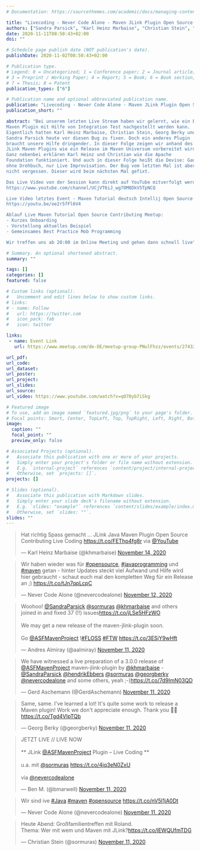 ```yaml
---
# Documentation: https://sourcethemes.com/academic/docs/managing-content/

title: "Livecoding - Never Code Alone - Maven JLink Plugin Open Source Contributing"
authors: ["Sandra Parsick", "Karl Heinz Marbaise", "Christian Stein", "Georg Berky"]
date: 2020-11-11T08:50:43+02:00
doi: ""

# Schedule page publish date (NOT publication's date).
publishDate: 2020-11-02T08:50:43+02:00

# Publication type.
# Legend: 0 = Uncategorized; 1 = Conference paper; 2 = Journal article;
# 3 = Preprint / Working Paper; 4 = Report; 5 = Book; 6 = Book section;
# 7 = Thesis; 8 = Patent
publication_types: ["6"]

# Publication name and optional abbreviated publication name.
publication: "Livecoding - Never Code Alone - Maven JLink Plugin Open Source Contributing"
publication_short: ""

abstract: "Bei unserem letzten Live Stream haben wir gelernt, wie ein Bug in einem
Maven Plugin mit Hilfe von Integration Test nachgestellt werden kann.
Eigentlich hatten Karl Heinz Marbaise, Christian Stein, Georg Berky und
Sandra Parsick heute vor diesen Bug zu fixen. Doch ein anderes Plugin
braucht unsere Hilfe dringender. In dieser Folge zeigen wir anhand des
JLink Maven Plugins wie ein Release im Maven Universum vorbereitet wird.
Ganz nebenbei erklären Karl Heinz und Christian wie die Apache
Foundation funktioniert. Und auch in dieser Folge heißt die Devise: Ganz
ohne Drehbuch, nur Live Improvisation. Der Bug vom letzten Mal ist aber
nicht vergessen. Dieser wird beim nächsten Mal gefixt.

Das Live Video von der Session kann direkt auf YouTube mitverfolgt werden. Hier könnt ihr euch gerne mit Fragen über den Chat einbringen. Folgt dafür bitte dem Kanal
https://www.youtube.com/channel/UCjVT6iJ_wg7OM0DkV5TpNCQ

Live Video letztes Event - Maven Tutorial deutsch Intellij Open Source Contributing Code with me
https://youtu.be/oe2r5fFl6V4

Ablauf Live Maven Tutorial Open Source Contributing Meetup:
- Kurzes Onboarding
- Vorstellung aktuelles Beispiel
- Gemeinsames Best Practice Mob Programming

Wir treffen uns ab 20:00 im Online Meeting und gehen dann schnell live"

# Summary. An optional shortened abstract.
summary: ""

tags: []
categories: []
featured: false

# Custom links (optional).
#   Uncomment and edit lines below to show custom links.
# links:
# - name: Follow
#   url: https://twitter.com
#   icon_pack: fab
#   icon: twitter

links:
 - name: Event Link
   url: https://www.meetup.com/de-DE/meetup-group-PNulFhzz/events/274325093/

url_pdf:
url_code:
url_dataset:
url_poster:
url_project:
url_slides:
url_source:
url_video: https://www.youtube.com/watch?v=qO70yb7iSkg

# Featured image
# To use, add an image named `featured.jpg/png` to your page's folder.
# Focal points: Smart, Center, TopLeft, Top, TopRight, Left, Right, BottomLeft, Bottom, BottomRight.
image:
  caption: ""
  focal_point: ""
  preview_only: false

# Associated Projects (optional).
#   Associate this publication with one or more of your projects.
#   Simply enter your project's folder or file name without extension.
#   E.g. `internal-project` references `content/project/internal-project/index.md`.
#   Otherwise, set `projects: []`.
projects: []

# Slides (optional).
#   Associate this publication with Markdown slides.
#   Simply enter your slide deck's filename without extension.
#   E.g. `slides: "example"` references `content/slides/example/index.md`.
#   Otherwise, set `slides: ""`.
slides: ""
---
```


<blockquote class="twitter-tweet"><p lang="en" dir="ltr">Hat richtig Spass gemacht ... JLink Java Maven Plugin Open Source Contributing Live Coding <a href="https://t.co/FEThp4fg8r">https://t.co/FEThp4fg8r</a> via <a href="https://twitter.com/YouTube?ref_src=twsrc%5Etfw">@YouTube</a></p>&mdash; Karl Heinz Marbaise (@khmarbaise) <a href="https://twitter.com/khmarbaise/status/1327735724016340998?ref_src=twsrc%5Etfw">November 14, 2020</a></blockquote> <script async src="https://platform.twitter.com/widgets.js" charset="utf-8"></script> 

<blockquote class="twitter-tweet" data-partner="tweetdeck"><p lang="de" dir="ltr">Wir haben wieder was für <a href="https://twitter.com/hashtag/opensource?src=hash&amp;ref_src=twsrc%5Etfw">#opensource</a>, <a href="https://twitter.com/hashtag/javaprogramming?src=hash&amp;ref_src=twsrc%5Etfw">#javaprogramming</a> und <a href="https://twitter.com/hashtag/maven?src=hash&amp;ref_src=twsrc%5Etfw">#maven</a> getan - hinter Updates steckt viel Aufwand und Hilfe wird hier gebraucht - schaut euch mal den kompletten Weg für ein Release an ;) <a href="https://t.co/tJn7qpLcpC">https://t.co/tJn7qpLcpC</a></p>&mdash; Never Code Alone (@nevercodealone) <a href="https://twitter.com/nevercodealone/status/1326849519535984640?ref_src=twsrc%5Etfw">November 12, 2020</a></blockquote>
<script async src="https://platform.twitter.com/widgets.js" charset="utf-8"></script>

<blockquote class="twitter-tweet" data-partner="tweetdeck"><p lang="en" dir="ltr">Woohoo! <a href="https://twitter.com/SandraParsick?ref_src=twsrc%5Etfw">@SandraParsick</a> <a href="https://twitter.com/sormuras?ref_src=twsrc%5Etfw">@sormuras</a> <a href="https://twitter.com/khmarbaise?ref_src=twsrc%5Etfw">@khmarbaise</a> and others joined in and fixed 37 (!!) issues<a href="https://t.co/jLSe5HFzWO">https://t.co/jLSe5HFzWO</a><br><br>We may get a new release of the maven-jlink-plugin soon.<br><br>Go <a href="https://twitter.com/ASFMavenProject?ref_src=twsrc%5Etfw">@ASFMavenProject</a> !<a href="https://twitter.com/hashtag/FLOSS?src=hash&amp;ref_src=twsrc%5Etfw">#FLOSS</a> <a href="https://twitter.com/hashtag/FTW?src=hash&amp;ref_src=twsrc%5Etfw">#FTW</a> <a href="https://t.co/3ESjY9wHft">https://t.co/3ESjY9wHft</a></p>&mdash; Andres Almiray (@aalmiray) <a href="https://twitter.com/aalmiray/status/1326654627547385859?ref_src=twsrc%5Etfw">November 11, 2020</a></blockquote>
<script async src="https://platform.twitter.com/widgets.js" charset="utf-8"></script>

<blockquote class="twitter-tweet" data-partner="tweetdeck"><p lang="en" dir="ltr">We have witnessed a live preparation of a 3.0.0 release of <a href="https://twitter.com/ASFMavenProject?ref_src=twsrc%5Etfw">@ASFMavenProject</a> maven-jlink-plugin by <a href="https://twitter.com/khmarbaise?ref_src=twsrc%5Etfw">@khmarbaise</a> - <a href="https://twitter.com/SandraParsick?ref_src=twsrc%5Etfw">@SandraParsick</a> <a href="https://twitter.com/hendrikEbbers?ref_src=twsrc%5Etfw">@hendrikEbbers</a> <a href="https://twitter.com/sormuras?ref_src=twsrc%5Etfw">@sormuras</a> <a href="https://twitter.com/georgberky?ref_src=twsrc%5Etfw">@georgberky</a>   <a href="https://twitter.com/nevercodealone?ref_src=twsrc%5Etfw">@nevercodealone</a> and some others, yeah ;-)<a href="https://t.co/7d9ImN03QD">https://t.co/7d9ImN03QD</a></p>&mdash; Gerd Aschemann (@GerdAschemann) <a href="https://twitter.com/GerdAschemann/status/1326638114526388230?ref_src=twsrc%5Etfw">November 11, 2020</a></blockquote>
<script async src="https://platform.twitter.com/widgets.js" charset="utf-8"></script>

<blockquote class="twitter-tweet" data-partner="tweetdeck"><p lang="en" dir="ltr">Same, same. I&#39;ve learned a lot! It&#39;s quite some work to release a Maven plugin! Work we don&#39;t appreciate enough. Thank you 🙏🏻 <a href="https://t.co/Tgd4VIpTQb">https://t.co/Tgd4VIpTQb</a></p>&mdash; Georg Berky (@georgberky) <a href="https://twitter.com/georgberky/status/1326664362807975936?ref_src=twsrc%5Etfw">November 11, 2020</a></blockquote>
<script async src="https://platform.twitter.com/widgets.js" charset="utf-8"></script>

<blockquote class="twitter-tweet" data-partner="tweetdeck"><p lang="en" dir="ltr">JETZT LIVE // LIVE NOW<br><br>** JLink <a href="https://twitter.com/ASFMavenProject?ref_src=twsrc%5Etfw">@ASFMavenProject</a> Plugin – Live Coding **<br><br>u.a. mit <a href="https://twitter.com/sormuras?ref_src=twsrc%5Etfw">@sormuras</a> <a href="https://t.co/4jq3eN0ZxU">https://t.co/4jq3eN0ZxU</a><br><br>via <a href="https://twitter.com/nevercodealone?ref_src=twsrc%5Etfw">@nevercodealone</a></p>&mdash; Ben M. (@bmarwell) <a href="https://twitter.com/bmarwell/status/1326601228554555392?ref_src=twsrc%5Etfw">November 11, 2020</a></blockquote>
<script async src="https://platform.twitter.com/widgets.js" charset="utf-8"></script>

<blockquote class="twitter-tweet" data-partner="tweetdeck"><p lang="de" dir="ltr">Wir sind ive <a href="https://twitter.com/hashtag/Java?src=hash&amp;ref_src=twsrc%5Etfw">#Java</a> <a href="https://twitter.com/hashtag/maven?src=hash&amp;ref_src=twsrc%5Etfw">#maven</a> <a href="https://twitter.com/hashtag/opensource?src=hash&amp;ref_src=twsrc%5Etfw">#opensource</a> <a href="https://t.co/nV5I1jA0Dt">https://t.co/nV5I1jA0Dt</a></p>&mdash; Never Code Alone (@nevercodealone) <a href="https://twitter.com/nevercodealone/status/1326604461184266241?ref_src=twsrc%5Etfw">November 11, 2020</a></blockquote>
<script async src="https://platform.twitter.com/widgets.js" charset="utf-8"></script>

<blockquote class="twitter-tweet" data-partner="tweetdeck"><p lang="de" dir="ltr">Heute Abend: Großfamilientreffen mit Roland.<br>Thema: Wer mit wem und Maven mit JLink?<a href="https://t.co/lEWQUfmTDG">https://t.co/lEWQUfmTDG</a></p>&mdash; Christian Stein (@sormuras) <a href="https://twitter.com/sormuras/status/1326476616797708288?ref_src=twsrc%5Etfw">November 11, 2020</a></blockquote>
<script async src="https://platform.twitter.com/widgets.js" charset="utf-8"></script>
